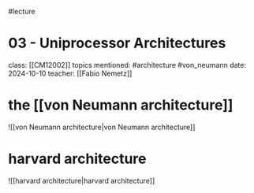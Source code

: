 #lecture 
# 03 - Uniprocessor Architectures
class: [[CM12002]]
topics mentioned: #architecture #von_neumann
date: 2024-10-10
teacher: [[Fabio Nemetz]]
# the [[von Neumann architecture]] 
![[von Neumann architecture|von Neumann architecture]]
# harvard architecture
![[harvard architecture|harvard architecture]]
